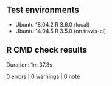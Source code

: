 ## Test environments
* Ubuntu 18.04.2 R 3.6.0 (local) 
* Ubuntu 14.04.5 R 3.5.0 (on travis-ci) 

## R CMD check results
Duration: 1m 37.3s

0 errors | 0 warnings | 0 note
